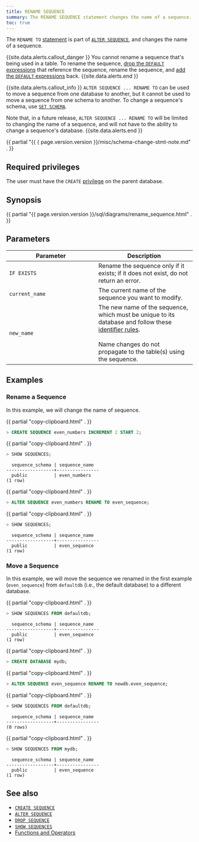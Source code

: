 ```yaml
---
title: RENAME SEQUENCE
summary: The RENAME SEQUENCE statement changes the name of a sequence.
toc: true
---
```


The `RENAME TO` [statement](sql-statements.html) is part of [`ALTER SEQUENCE`](alter-sequence.html), and changes the name of a sequence.

{{site.data.alerts.callout_danger }}
You cannot rename a sequence that's being used in a table. To rename the sequence, <a href="alter-column.html#remove-default-constraint">drop the <code>DEFAULT</code> expressions</a> that reference the sequence, rename the sequence, and <a href="alter-column.html#set-or-change-a-default-value">add the <code>DEFAULT</code> expressions</a> back.
{{site.data.alerts.end }}

{{site.data.alerts.callout_info }}
`ALTER SEQUENCE ... RENAME TO` can be used to move a sequence from one database to another, but it cannot be used to move a sequence from one schema to another. To change a sequence's schema, use [`SET SCHEMA`](set-schema.html).

Note that, in a future release, `ALTER SEQUENCE ... RENAME TO` will be limited to changing the name of a sequence, and will not have to the ability to change a sequence's database.
{{site.data.alerts.end }}

{{ partial "{{ { page.version.version }}/misc/schema-change-stmt-note.md" . }}

## Required privileges

The user must have the `CREATE` [privilege](authorization.html#assign-privileges) on the parent database.

## Synopsis

<div>{{ partial "{{ page.version.version }}/sql/diagrams/rename_sequence.html" . }}</div>

## Parameters

<style>
table td:first-child {
    min-width: 225px;
}
</style>

 Parameter | Description
-----------|------------
`IF EXISTS` | Rename the sequence only if it exists; if it does not exist, do not return an error.
`current_name` | The current name of the sequence you want to modify.
`new_name` | The new name of the sequence, which must be unique to its database and follow these [identifier rules](keywords-and-identifiers.html#identifiers). <br><br>Name changes do not propagate to the  table(s) using the sequence.

## Examples

### Rename a Sequence

In this example, we will change the name of sequence.

{{ partial "copy-clipboard.html" . }}
~~~ sql
> CREATE SEQUENCE even_numbers INCREMENT 2 START 2;
~~~

{{ partial "copy-clipboard.html" . }}
~~~ sql
> SHOW SEQUENCES;
~~~

~~~
  sequence_schema | sequence_name
------------------+----------------
  public          | even_numbers
(1 row)
~~~

{{ partial "copy-clipboard.html" . }}
~~~ sql
> ALTER SEQUENCE even_numbers RENAME TO even_sequence;
~~~

{{ partial "copy-clipboard.html" . }}
~~~ sql
> SHOW SEQUENCES;
~~~

~~~
  sequence_schema | sequence_name
------------------+----------------
  public          | even_sequence
(1 row)
~~~

### Move a Sequence

In this example, we will move the sequence we renamed in the first example (`even_sequence`) from `defaultdb` (i.e., the default database) to a different database.

{{ partial "copy-clipboard.html" . }}
~~~ sql
> SHOW SEQUENCES FROM defaultdb;
~~~

~~~
  sequence_schema | sequence_name
------------------+----------------
  public          | even_sequence
(1 row)
~~~

{{ partial "copy-clipboard.html" . }}
~~~ sql
> CREATE DATABASE mydb;
~~~

{{ partial "copy-clipboard.html" . }}
~~~ sql
> ALTER SEQUENCE even_sequence RENAME TO newdb.even_sequence;
~~~

{{ partial "copy-clipboard.html" . }}
~~~ sql
> SHOW SEQUENCES FROM defaultdb;
~~~

~~~
  sequence_schema | sequence_name
------------------+----------------
(0 rows)
~~~

{{ partial "copy-clipboard.html" . }}
~~~ sql
> SHOW SEQUENCES FROM mydb;
~~~

~~~
  sequence_schema | sequence_name
------------------+----------------
  public          | even_sequence
(1 row)
~~~

## See also

- [`CREATE SEQUENCE`](create-sequence.html)
- [`ALTER SEQUENCE`](alter-sequence.html)
- [`DROP SEQUENCE`](drop-sequence.html)
- [`SHOW SEQUENCES`](show-sequences.html)
- [Functions and Operators](functions-and-operators.html)
